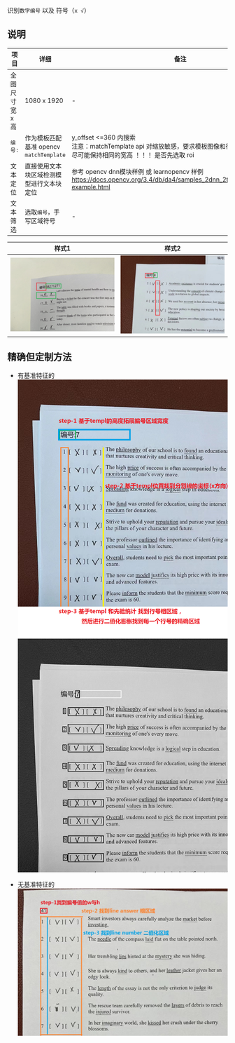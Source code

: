 识别`数字编号` 以及 符号（`x √`）   

## 说明   

|项目| 详细 |  备注|    
|--- | ----| ----|     
|全图尺寸 宽 x 高 | 1080 x 1920|-|     
|`编号:` | 作为模板匹配基准 opencv `matchTemplate` | y_offset <=360 内搜索 <br> 注意：matchTemplate api 对缩放敏感，要求模板图像和待搜索图像的目标图像尽可能保持相同的宽高   ！！！  是否先选取 roi  |     
|文本定位 | 直接使用文本块区域检测模型进行文本块定位| 参考 opencv dnn模块样例 或 learnopencv 样例 <br> https://docs.opencv.org/3.4/db/da4/samples_2dnn_2text_detection_8cpp-example.html|       
|文本筛选 | 选取`编号`，手写区域符号| -|       

|样式1| 样式2|    
|--- | ----|    
|![sample.png](sample.png)|![sample1.png](sample1.png)|    


## 精确但定制方法       
+ 有基准特征的   
  ![7-1](7-1.png)    
  ![7-1-roi.png](7-1-roi.png)    

+ 无基准特征的     
  ![40-1](40-1.png)   


